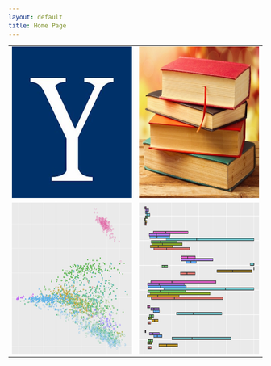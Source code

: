 ```yaml
---
layout: default
title: Home Page
---
```



<table class="wide">
<tr>
  <td class="left">
    <a href="/archives/2017/08/21/yale-course-notes">
        <img src="/img/yale.jpg" alt="Yale Course Notes" title="Yale Course Notes" style="width:300px;height:300px;">
    </a>
  </td>
  <td class="right">
    <a href="/archives/2017/08/22/book-list">
        <img src="/img/books.jpg" alt="Book List" title="Book List" style="width:300px;height:300px;">
    </a>
  </td>
</tr>
<tr>
  <td class="left">
    <a href="pages/publpics/samplemixups_fig7.html">
        <img src="/img/ercc.jpg" alt="exRNA Bioinformatics" title="exRNA Bioinformatics" style="width:300px;height:300px;">
    </a>
  </td>
  <td class="right">
    <a href="pages/publpics/isletc6_fig4.html">
        <img src="/img/acmg.jpg" alt="Clinical Genetics" title="Clinical Genetics" style="width:300px;height:300px;">
    </a>
  </td>
</tr>
</table>